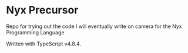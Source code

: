 # Nyx Precursor

Repo for trying out the code I will eventually write on camera for the Nyx Programming Language

Written with TypeScript v4.8.4.
